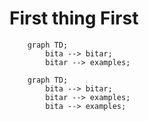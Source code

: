 # First thing First

```mermaid
    graph TD;
        bita --> bitar;
        bitar --> examples;
```

```mermaid
    graph TD;
        bita --> bitar;
        bitar --> examples;
        bita --> examples;
```